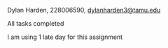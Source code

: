 Dylan Harden, 228006590, dylanharden3@tamu.edu

All tasks completed

I am using 1 late day for this assignment